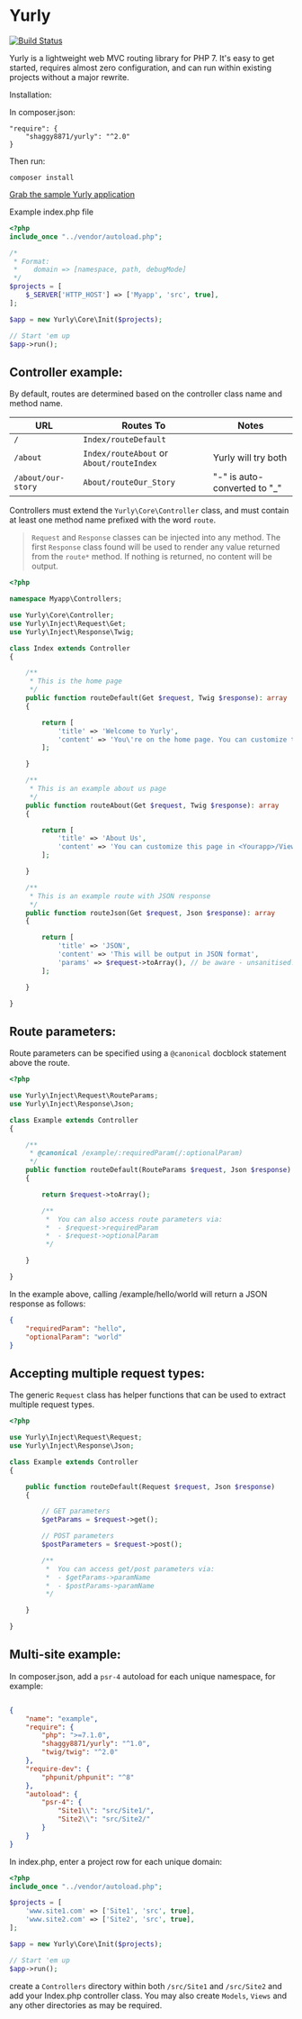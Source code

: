 # Yurly

[![Build Status](https://travis-ci.org/shaggy8871/yurly.svg?branch=master)](https://travis-ci.org/shaggy8871/yurly)

Yurly is a lightweight web MVC routing library for PHP 7. It's easy to get started, requires almost zero configuration, and can run within existing projects without a major rewrite.

Installation:

In composer.json:
```
"require": {
    "shaggy8871/yurly": "^2.0"
}
```

Then run:
```
composer install
```

[Grab the sample Yurly application](https://github.com/shaggy8871/yurly-sample-app)

Example index.php file

```php
<?php
include_once "../vendor/autoload.php";

/*
 * Format:
 *    domain => [namespace, path, debugMode]
 */
$projects = [
    $_SERVER['HTTP_HOST'] => ['Myapp', 'src', true],
];

$app = new Yurly\Core\Init($projects);

// Start 'em up
$app->run();

```

## Controller example:

By default, routes are determined based on the controller class name and method name.

| URL | Routes To | Notes |
|-----|-----------|-------|
| `/` | `Index/routeDefault` |
| `/about` | `Index/routeAbout` or `About/routeIndex` | Yurly will try both |
| `/about/our-story` | `About/routeOur_Story` | "-" is auto-converted to "_" |

Controllers must extend the `Yurly\Core\Controller` class, and must contain at least one method name prefixed with the word `route`.

> `Request` and `Response` classes can be injected into any method. The first `Response` class found will be used to render any value returned from the `route*` method. If nothing is returned, no content will be output.

```php
<?php

namespace Myapp\Controllers;

use Yurly\Core\Controller;
use Yurly\Inject\Request\Get;
use Yurly\Inject\Response\Twig;

class Index extends Controller
{

    /**
     * This is the home page
     */
    public function routeDefault(Get $request, Twig $response): array
    {

        return [
            'title' => 'Welcome to Yurly',
            'content' => 'You\'re on the home page. You can customize this view in Myapp/Views/Index/default.html.twig.'
        ];

    }

    /**
     * This is an example about us page
     */
    public function routeAbout(Get $request, Twig $response): array
    {

        return [
            'title' => 'About Us',
            'content' => 'You can customize this page in <Yourapp>/Views/Index/about.html.twig.'
        ];

    }

    /**
     * This is an example route with JSON response
     */
    public function routeJson(Get $request, Json $response): array
    {

        return [
            'title' => 'JSON',
            'content' => 'This will be output in JSON format',
            'params' => $request->toArray(), // be aware - unsanitised! 
        ];

    }

}

```

## Route parameters:

Route parameters can be specified using a `@canonical` docblock statement above the route.

```php
<?php

use Yurly\Inject\Request\RouteParams;
use Yurly\Inject\Response\Json;

class Example extends Controller
{

    /**
     * @canonical /example/:requiredParam(/:optionalParam)
     */
    public function routeDefault(RouteParams $request, Json $response)
    {

        return $request->toArray();

        /**
         *  You can also access route parameters via:
         *  - $request->requiredParam
         *  - $request->optionalParam
         */

    }

}

```

In the example above, calling /example/hello/world will return a JSON response as follows:

```json
{
    "requiredParam": "hello",
    "optionalParam": "world"
}
```

## Accepting multiple request types:

The generic `Request` class has helper functions that can be used to extract multiple request types.

```php
<?php

use Yurly\Inject\Request\Request;
use Yurly\Inject\Response\Json;

class Example extends Controller
{

    public function routeDefault(Request $request, Json $response)
    {

        // GET parameters
        $getParams = $request->get();

        // POST parameters
        $postParameters = $request->post();

        /**
         *  You can access get/post parameters via:
         *  - $getParams->paramName
         *  - $postParams->paramName
         */

    }

}

```

## Multi-site example:

In composer.json, add a `psr-4` autoload for each unique namespace, for example:

```json

{
    "name": "example",
    "require": {
        "php": ">=7.1.0",
        "shaggy8871/yurly": "^1.0",
        "twig/twig": "^2.0"
    },
    "require-dev": {
        "phpunit/phpunit": "^8"
    },
    "autoload": {
        "psr-4": {
            "Site1\\": "src/Site1/",
            "Site2\\": "src/Site2/"
        }
    }
}

```

In index.php, enter a project row for each unique domain:

```php
<?php
include_once "../vendor/autoload.php";

$projects = [
    'www.site1.com' => ['Site1', 'src', true],
    'www.site2.com' => ['Site2', 'src', true],
];

$app = new Yurly\Core\Init($projects);

// Start 'em up
$app->run();

```

create a `Controllers` directory within both `/src/Site1` and `/src/Site2` and add your Index.php controller class. You may also create `Models`, `Views` and any other directories as may be required.
